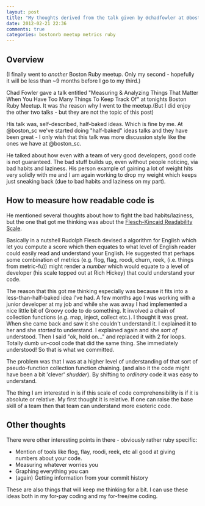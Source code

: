 ```yaml
---
layout: post
title: "My thoughts derived from the talk given by @chadfowler at @bostonrb 2012-02-21"
date: 2012-02-21 22:36
comments: true
categories: bostonrb meetup metrics ruby
---
```

## Overview ##

(I finally went to *another* Boston Ruby meetup.  Only my second -
hopefully it will be less than ~9 months before I go to my third.)

Chad Fowler gave a talk entitled "Measuring &amp; Analyzing Things That
Matter When You Have Too Many Things To Keep Track Of" at tonights
Boston Ruby Meetup.  It was *the* reason why I went to the meetup.(But I
did enjoy the other two talks - but they are not the topic of this post)

His talk was, self-described, half-baked ideas.  Which is fine by me.
At @boston_sc we've started doing "half-baked" ideas talks and they have
been great - I only wish that this talk was more discussion style like
the ones we have at @boston_sc.

He talked about how even with a team of very good developers, good code
is not guaranteed.  The bad stuff builds up, even without people
noticing, via bad habits and laziness.  His person example of gaining a
lot of weight hits very solidly with me and I am again working to drop
my weight which keeps just sneaking back (due to bad habits and laziness
on my part).

## How to measure how readable code is ##

He mentioned several thoughts about how to fight the bad
habits/laziness, but the one that got me thinking was about the
[Flesch-Kincaid Readability
Scale](http://en.wikipedia.org/wiki/Flesch%E2%80%93Kincaid_readability_test). 

Basically in a nutshell Rudolph Flesch devised a algorithm for English
which let you compute a score which then equates to what level of
English reader could easily read and understand your English.  He
suggested that perhaps some combination of metrics (e.g. flog, flag,
roodi, churn, reek, (i.e. things from metric-fu)) might render a
*number* which would equate to a level of developer (his scale topped
out at Rich Hickey) that could understand your code.

The reason that this got me thinking especially was because it fits into
a less-than-half-baked idea I've had.  A few months ago I was working
with a junior developer at my job and while she was away I had
implemented a nice little bit of Groovy code to do something.  It
involved a chain of collection functions (*e.g.* map, inject, collect
etc.).  I thought it was great.  When she came back and saw it she
couldn't understand it.  I explained it to her and she *started* to
understand.  I explained again and she *sort of* understood.  Then I
said "ok, hold on..." and replaced it with 2 for loops.  Totally dumb
un-cool code that did the same thing.  She immediately understood! So
that is what we committed.

The problem was that I was at a higher level of understanding of that
sort of pseudo-function collection function chaining.  (and also it
the code might have been a bit 'clever' *shudder*).  By shifting to
*ordinary* code it was easy to understand.

The thing I am interested in is if this scale of code comprehensibility
is if it is absolute or relative.  My first thought it is relative.  If
one can raise the base skill of a team then that team can understand
more esoteric code. 

## Other thoughts ##

There were other interesting points in there - obviously rather ruby
specific:  

* Mention of tools like flog, flay, roodi, reek, etc all good
  at giving numbers about your code.
* Measuring whatever worries you
* Graphing everything you can
* (again) Getting information from your commit history

These are also things that will keep me thinking for a bit.  I can use
these ideas both in my for-pay coding and my for-free/me coding.


